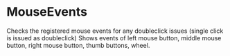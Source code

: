 # MouseEvents
Checks the registered mouse events for any doubleclick issues (single click is issued as doubleclick)
Shows events of left mouse button, middle mouse button, right mouse button, thumb buttons, wheel.
